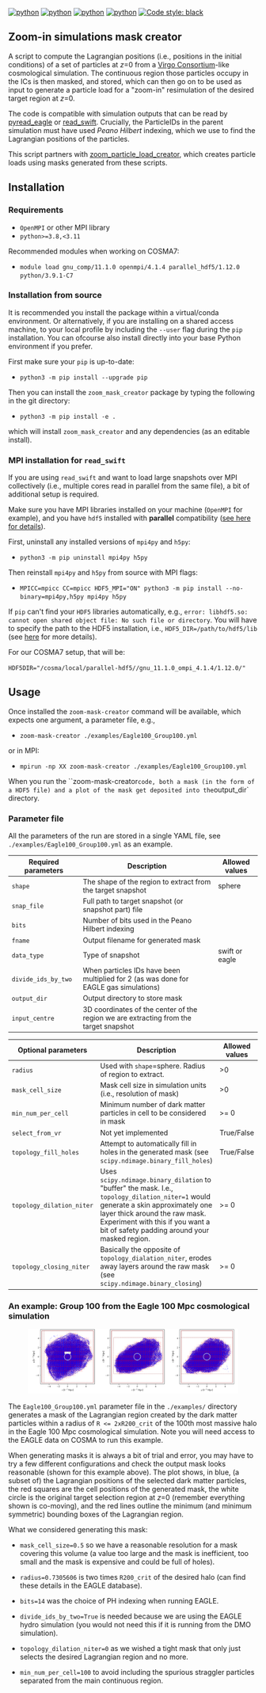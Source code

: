 [![python](https://img.shields.io/badge/Python-3.7-3776AB.svg?style=flat&logo=python&logoColor=white)](https://www.python.org)
[![python](https://img.shields.io/badge/Python-3.8-3776AB.svg?style=flat&logo=python&logoColor=white)](https://www.python.org)
[![python](https://img.shields.io/badge/Python-3.9-3776AB.svg?style=flat&logo=python&logoColor=white)](https://www.python.org)
[![python](https://img.shields.io/badge/Python-3.10-3776AB.svg?style=flat&logo=python&logoColor=white)](https://www.python.org)
[![Code style: black](https://img.shields.io/badge/code%20style-black-000000.svg)](https://github.com/psf/black)

## Zoom-in simulations mask creator

A script to compute the Lagrangian positions (i.e., positions in the initial
conditions) of a set of particles at *z*=0 from a  [Virgo
Consortium](https://virgo.dur.ac.uk/)-like cosmological simulation. The
continuous region those particles occupy in the ICs is then masked, and stored,
which can then go on to be used as input to generate a particle load for a
"zoom-in" resimulation of the desired target region at *z*=0.

The code is compatible with simulation outputs that can be read by
[pyread_eagle](https://github.com/kyleaoman/pyread_eagle) or
[read_swift](https://github.com/stuartmcalpine/read_swift). Crucially, the
ParticleIDs in the parent simulation must have used *Peano Hilbert* indexing, which we
use to find the Lagrangian positions of the particles.

This script partners with 
[zoom_particle_load_creator](https://github.com/stuartmcalpine/zoom_particle_load_creator),
which creates particle loads using masks generated from these scripts.

## Installation

### Requirements

* `OpenMPI` or other MPI library
* `python>=3.8,<3.11`

Recommended modules when working on COSMA7:

* `module load gnu_comp/11.1.0 openmpi/4.1.4 parallel_hdf5/1.12.0 python/3.9.1-C7`

### Installation from source

It is recommended you install the package within a virtual/conda environment.
Or alternatively, if you are installing on a shared access machine, to your
local profile by including the `--user` flag during the `pip` installation. You can ofcourse also install directly into your base Python environment if you prefer.

First make sure your `pip` is up-to-date:

* `python3 -m pip install --upgrade pip`

Then you can install the `zoom_mask_creator` package by typing the following in
the git directory: 

* `python3 -m pip install -e .`

which will install `zoom_mask_creator` and any dependencies (as an editable install).

### MPI installation for `read_swift`

If you are using `read_swift` and want to load large snapshots over MPI collectively
(i.e., multiple cores read in parallel from the same file), a bit of additional
setup is required.

Make sure you have MPI libraries installed on your machine (`OpenMPI` for example), and you have `hdf5` installed with **parallel** compatibility ([see here for details](https://docs.h5py.org/en/stable/mpi.html)).

First, uninstall any installed versions of `mpi4py` and `h5py`:

* `python3 -m pip uninstall mpi4py h5py`

Then reinstall `mpi4py` and `h5py` from source with MPI flags:

* `MPICC=mpicc CC=mpicc HDF5_MPI="ON" python3 -m pip install --no-binary=mpi4py,h5py mpi4py h5py`

If `pip` can't find your `HDF5` libraries automatically, e.g., `error: libhdf5.so: cannot open shared object file: No such file or directory`. You will have to specify the path to the HDF5 installation, i.e., `HDF5_DIR=/path/to/hdf5/lib` (see [here](https://docs.h5py.org/en/stable/build.html#building-against-parallel-hdf5) for more details).

For our COSMA7 setup, that will be:

`HDF5DIR="/cosma/local/parallel-hdf5//gnu_11.1.0_ompi_4.1.4/1.12.0/"`

## Usage

Once installed the `zoom-mask-creator` command will be available, which expects one argument, a parameter file, e.g.,

* `zoom-mask-creator ./examples/Eagle100_Group100.yml`

or in MPI:

* `mpirun -np XX zoom-mask-creator ./examples/Eagle100_Group100.yml`

When you run the ``zoom-mask-creator` code, both a mask (in the form of a HDF5 file) and a plot of the mask get deposited into the `output_dir` directory. 

### Parameter file

All the parameters of the run are stored in a single YAML file, see `./examples/Eagle100_Group100.yml` as an example.

| Required parameters | Description | Allowed values |
| --- | ----------- | ------------|
| `shape` | The shape of the region to extract from the target snapshot | sphere |
| `snap_file` | Full path to target snapshot (or snapshot part) file | |
| `bits` | Number of bits used in the Peano Hilbert indexing | |
| `fname` | Output filename for generated mask | |
| `data_type` | Type of snapshot | swift or eagle |
| `divide_ids_by_two` | When particles IDs have been multiplied for 2 (as was done for EAGLE gas simulations) ||
| `output_dir` | Output directory to store mask ||
| `input_centre` | 3D coordinates of the center of the region we are extracting from the target snapshot | |

| Optional parameters | Description | Allowed values | Default |
| --- | ----------- | ------------| ------- |
| `radius` | Used with `shape`=sphere. Radius of region to extract. | >0 | |
| `mask_cell_size` | Mask cell size in simulation units (i.e., resolution of mask) | >0 | 3.0 |
| `min_num_per_cell` | Minimum number of dark matter particles in cell to be considered in mask | >= 0 | 3|
| `select_from_vr` | Not yet implemented | True/False | False |
| `topology_fill_holes` | Attempt to automatically fill in holes in the generated mask (see `scipy.ndimage.binary_fill_holes`) | True/False | True |
| `topology_dilation_niter` | Uses `scipy.ndimage.binary_dilation` to "buffer" the mask. I.e., `topology_dilation_niter=1` would generate a skin approximately one layer thick around the raw mask. Experiment with this if you want a bit of safety padding around your masked region.  | >= 0| 0 |
| `topology_closing_niter` | Basically the opposite of `topology_dialation_niter`, erodes away layers around the raw mask (see `scipy.ndimage.binary_closing`) | >= 0| 0 |


### An example: Group 100 from the Eagle 100 Mpc cosmological simulation

<figure>
    <img src="/docs/Eagle100_Group100.png"
         alt="Eagle100_Group100">
</figure>

The `Eagle100_Group100.yml` parameter file in the `./examples/` directory generates a mask of the Lagrangian region created by the dark matter particles within a radius of `R <= 2xR200_crit` of the 100th most massive halo in the Eagle 100 Mpc cosmological simulation. Note you will need access to the EAGLE data on COSMA to run this example.

When generating masks it is always a bit of trial and error, you may have to try a few different configurations and check the output mask looks reasonable (shown for this example above). The plot shows, in blue, (a subset of) the Lagrangian positions of the selected dark matter particles, the red squares are the cell positions of the generated mask, the white circle is the original target selection region at *z*=0 (remember everything shown is co-moving), and the red lines outline the minimum (and minimum symmetric) bounding boxes of the Lagrangian region.

What we considered generating this mask:

* `mask_cell_size=0.5` so we have a reasonable resolution for a mask covering this volume (a value too large and the mask is inefficient, too small and the mask is expensive and could be full of holes).

* `radius=0.7305606` is two times `R200_crit` of the desired halo (can find these details in the EAGLE database).

* `bits=14` was the choice of PH indexing when running EAGLE.

* `divide_ids_by_two=True` is needed because we are using the EAGLE hydro simulation (you would not need this if it is running from the DMO simulation).

* `topology_dilation_niter=0` as we wished a tight mask that only just selects the desired Lagrangian region and no more.

* `min_num_per_cell=100` to avoid including the spurious straggler particles separated from the main continuous region.
